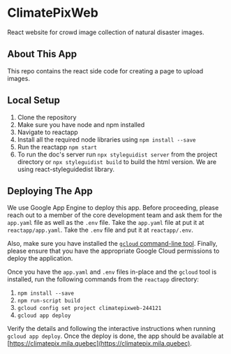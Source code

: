 # ClimatePixWeb

React website for crowd image collection of natural disaster images.

## About This App

This repo contains the react side code for creating a page to upload images.

## Local Setup

1. Clone the repository
2. Make sure you have node and npm installed
3. Navigate to reactapp
4. Install all the required node libraries using `npm install --save`
5. Run the reactapp `npm start`
6. To run the doc's server run `npx styleguidist server` from the project directory or `npx styleguidist build` to build the html version. We are using react-styleguidedist library.

## Deploying The App

We use Google App Engine to deploy this app. Before proceeding, please reach out to a member of the core development team and ask them for the `app.yaml` file as well as the `.env` file. Take the `app.yaml` file at put it at `reactapp/app.yaml`. Take the `.env` file and put it at `reactapp/.env`.

Also, make sure you have installed the [`gcloud` command-line tool](https://cloud.google.com/sdk/gcloud/). Finally, please ensure that you have the appropriate Google Cloud permissions to deploy the application.

Once you have the `app.yaml` and `.env` files in-place and the `gcloud` tool is installed, run the following commands from the `reactapp` directory:

1. `npm install --save`
2. `npm run-script build`
3. `gcloud config set project climatepixweb-244121`
4. `gcloud app deploy`

Verify the details and following the interactive instructions when running `gcloud app deploy`. Once the deploy is done, the app should be available at [https://climatepix.mila.quebec](https://climatepix.mila.quebec).

